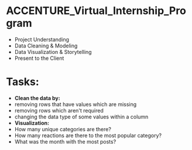 # ACCENTURE_Virtual_Internship_Program
- Project Understanding<br/>
- Data Cleaning & Modeling<br/>
- Data Visualization & Storytelling<br/>
- Present to the Client<br/>
# Tasks:
- **Clean the data by:** <br/>
- removing rows that have values which are missing <br/>
- removing rows which aren't required
- changing the data type of some values within a column <br/> 
 - **Visualization:** <br/>
- How many unique categories are there? <br/>
- How many reactions are there to the most popular category? <br/>
- What was the month with the most posts? <br/>

